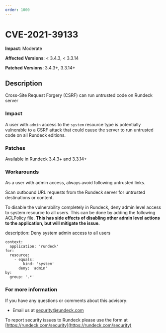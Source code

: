 ```yaml
---
order: 1000
---
```


# CVE-2021-39133

**Impact**: Moderate

**Affected Versions**: < 3.4.3, < 3.3.14

**Patched Versions**: 3.4.3+, 3.3.14+

## Description

Cross-Site Request Forgery (CSRF) can run untrusted code on Rundeck server

### Impact

A user with `admin` access to the `system` resource type is potentially vulnerable to a CSRF attack that could cause the server to run untrusted code on all Rundeck editions.

### Patches
Available in Rundeck 3.4.3+ and 3.3.14+


### Workarounds

As a user with admin access, always avoid following untrusted links.

Scan outbound URL requests from the Rundeck server for untrusted destinations or content.

To disable the vulnerability completely in Rundeck, deny admin level access to system resource to all users. This can be done by adding the following ACLPolicy file. **This has side effects of disabling other admin level actions to the application, but will mitigate the issue.**

description: Deny system admin access to all users
```
context:
  application: 'rundeck'
for:
  resource:
    - equals:
        kind: 'system'
      deny: 'admin'
by:
  group: '.*'
```

### For more information
If you have any questions or comments about this advisory:
* Email us at [security@rundeck.com](mailto:security@rundeck.com)

To report security issues to Rundeck please use the form at [https://rundeck.com/security](https://rundeck.com/security)
